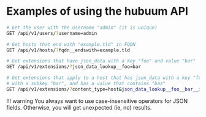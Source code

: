 # Examples of using the hubuum API

```bash
# Get the user with the username "admin" (it is unique)
GET /api/v1/users/?username=admin

# Get hosts that end with "example.tld" in FQDN
GET /api/v1/hosts/?fqdn__endswith=example.tld

# Get extensions that have json_data with a key "foo" and value "bar"
GET /api/v1/extensions/?json_data_lookup__foo=bar

# Get extensions that apply to a host that has json_data with a key "foo",
# with a subkey "bar", and has a value that contains "baz"
GET /api/v1/extensions/?content_type=host&json_data_lookup__foo__bar__icontains=baz
```

!!! warning
    You always want to use case-insensitive operators for JSON fields. Otherwise, you will get unexpected (ie, no) results.
